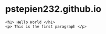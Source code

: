# pstepien232.github.io

<!Doctype html>
<html>
</html>
  <head>
    <title> Patrick Stepien </title>
  </head>
  <body>

    <h1> Hello World </h1>
    <p> This is the first paragraph </p>
